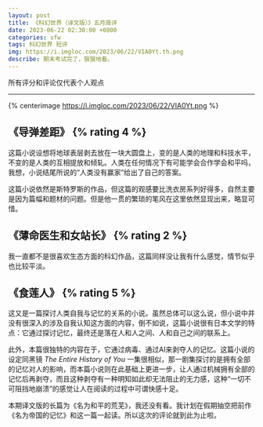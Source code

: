 ```yaml
---
layout: post
title: 《科幻世界（译文版）》五月简评
date: 2023-06-22 02:30:00 +0800
categories: sfw
tags: 科幻世界 短评
img: https://i.imgloc.com/2023/06/22/VIA0Yt.th.png
describe: 期末考试完了，狠狠地看。
---
```


<p class="border-text">所有评分和评论仅代表个人观点</p>

---

{% centerimage https://i.imgloc.com/2023/06/22/VIA0Yt.png %}

## 《导弹差距》 {% rating 4 %}

这篇小说设想将地球表层剥去放在一块大圆盘上，变的是人类的地理和科技水平，不变的是人类的互相提放和倾轧。人类在任何情况下有可能学会合作学会和平吗，我想，小说结尾所说的“人类没有赢家”给出了自己的答案。

这篇小说依然是斯特罗斯的作品，但这篇的观感要比洗衣房系列好得多，自然主要是因为篇幅和题材的问题。但是他一贯的繁琐的笔风在这里依然显现出来，略显可惜。

## 《薄命医生和女站长》 {% rating 2 %}

我一直都不是很喜欢生态方面的科幻作品，这篇同样没让我有什么感觉，情节似乎也比较平淡。

## 《食莲人》 {% rating 5 %}

这又是一篇探讨人类自我与记忆的关系的小说。虽然总体可以这么说，但小说中并没有很深入的涉及自我认知这方面的内容，倒不如说，这篇小说很有日本文学的特点：它通过探讨记忆，最终还是落在人和人之间、人和自己之间的联系上。

此外，本篇很独特的内容在于，它通过病毒、通过AI来剥夺人的记忆。这篇小说的设定同黑镜 *The Entire History of You* 一集很相似，那一剧集探讨的是拥有全部的记忆对人的影响，而本篇小说则在此基础上更进一步，让人通过机械拥有全部的记忆后再剥夺，而且这种剥夺有一种明知如此却无法阻止的无力感，这种“一切不可阻挡地崩溃”的感觉让人在阅读的过程中可谓快感十足。

<p class="border-text">本期译文版的长篇为《名为和平的荒芜》，我还没有看。我计划在假期抽空把前作《名为帝国的记忆》和这一篇一起读。所以这次的评论就到此为止啦。</p>